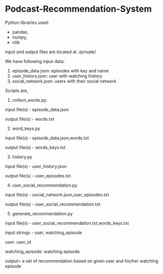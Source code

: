 # Podcast-Recommendation-System
Python libraries used:
- pandas,
- numpy,
- nltk


input and output files are located at ./private/

We have following input data:
1. episode_data.json: episodes with key and name
2. user_history.json: user with watching history 
3. social_network.json: users with their social network 

Scripts are,
1. collect_words.py:

input file(s) - episode_data.json

output file(s) - words.txt


2. word_keys.py

input file(s) - episode_data.json,words.txt

output file(s) - words_keys.txt


3. history.py

input file(s) - user_history.json

output file(s) - user_episodes.txt


4. user_social_recommendation.py

input file(s) - social_network.json,user_episodes.txt

output file(s) - user_social_recommendation.txt


5. generate_recommendation.py

input file(s) - user_social_recommendation.txt,words_keys.txt

input strings - user, watching_episode

user: user_id

watching_episode: watching episode

output= a set of recommendation based on given user and his/her watching episode

